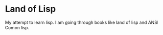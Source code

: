 Land of Lisp
============

My attempt to learn lisp.
I am going through books like land of lisp and ANSI Comon lisp.